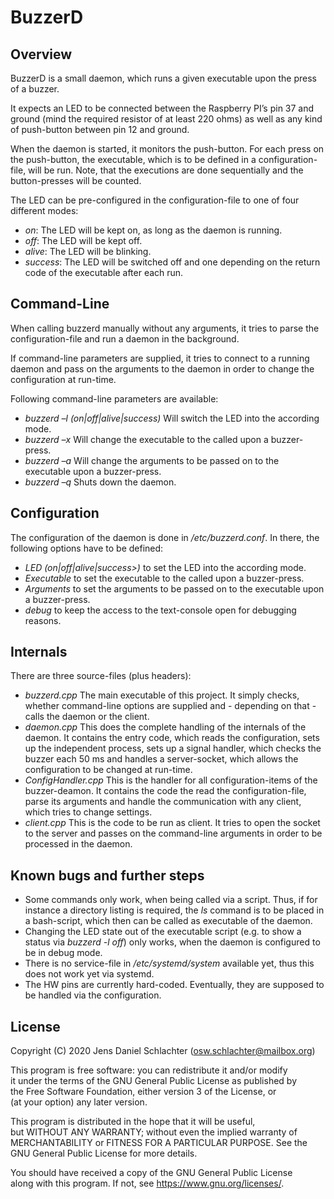 # __BuzzerD__

## Overview

BuzzerD is a small daemon, which runs a given executable upon the press of a buzzer.

It expects an LED to be connected between the Raspberry PI’s pin 37 and ground (mind the required resistor of at least 220 ohms) as well as any kind of push-button between pin 12 and ground.

When the daemon is started, it monitors the push-button. For each press on the push-button, the executable, which is to be defined in a configuration-file, will be run. Note, that the executions are done sequentially and the button-presses will be counted.

The LED can be pre-configured in the configuration-file to one of four different modes:

 - _on_: The LED will be kept on, as long as the daemon is running.
 - _off_: The LED will be kept off.
 - _alive_: The LED will be blinking.
 - _success_: The LED will be switched off and one depending on the return code of the executable after each run. 

## Command-Line

When calling buzzerd manually without any arguments, it tries to parse the configuration-file and run a daemon in the background.

If command-line parameters are supplied, it tries to connect to a running daemon and pass on the arguments to the daemon in order to change the configuration at run-time.

Following command-line parameters are available:

 - _buzzerd –l (on|off|alive|success)_ Will switch the LED into the according mode.
 - _buzzerd –x <executable>_ Will change the executable to the called upon a buzzer-press.
 - _buzzerd –a <argumens>_ Will change the arguments to be passed on to the executable upon a buzzer-press.
 - _buzzerd –q <executable>_ Shuts down the daemon.

## Configuration

The configuration of the daemon is done in */etc/buzzerd.conf*. In there, the following options have to be defined:

 - _LED  (on|off|alive|success>)_ to set the LED into the according mode.
 - _Executable  <executable>_ to set the executable to the called upon a buzzer-press.
 - _Arguments  <argumens>_ to set the arguments to be passed on to the executable upon a buzzer-press.  
 - _debug_ to keep the access to the text-console open for debugging reasons.

## Internals

There are three source-files (plus headers):

 - _buzzerd.cpp_ The main executable of this project. It simply checks, whether command-line options are supplied and - depending on that - calls the daemon or the client.
 - _daemon.cpp_ This does the complete handling of the internals of the daemon. It contains the entry code, which reads the configuration, sets up the independent process, sets up a signal handler, which checks the buzzer each 50 ms and handles a server-socket, which allows the configuration to be changed at run-time.
 - _ConfigHandler.cpp_ This is the handler for all configuration-items of the buzzer-deamon. It contains the code the read the configuration-file, parse its arguments and handle the communication with any client, which tries to change settings. 
 - _client.cpp_ This is the code to be run as client. It tries to open the socket to the server and passes on the command-line arguments in order to be processed in the daemon.
 
## Known bugs and further steps

 - Some commands only work, when being called via a script. Thus, if for instance a directory listing is required, the _ls_ command is to be placed in a bash-script, which then can be called as executable of the daemon.
 - Changing the LED state out of the executable script (e.g. to show a status via _buzzerd -l off_) only works, when the daemon is configured to be in debug mode.
 - There is no service-file in _/etc/systemd/system_ available yet, thus this does not work yet via systemd.
 - The HW pins are currently hard-coded. Eventually, they are supposed to be handled via the configuration.

## License
Copyright (C) 2020 Jens Daniel Schlachter (<osw.schlachter@mailbox.org>)  
  
This program is free software: you can redistribute it and/or modify  
it under the terms of the GNU General Public License as published by  
the Free Software Foundation, either version 3 of the License, or  
(at your option) any later version.  
  
This program is distributed in the hope that it will be useful,  
but WITHOUT ANY WARRANTY; without even the implied warranty of  
MERCHANTABILITY or FITNESS FOR A PARTICULAR PURPOSE.  See the  
GNU General Public License for more details.  
  
You should have received a copy of the GNU General Public License  
along with this program.  If not, see <https://www.gnu.org/licenses/>.
